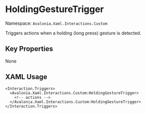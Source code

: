 # HoldingGestureTrigger

Namespace: `Avalonia.Xaml.Interactions.Custom`

Triggers actions when a holding (long press) gesture is detected.



## Key Properties
None

## XAML Usage
```xaml
<Interaction.Triggers>
  <Avalonia.Xaml.Interactions.Custom:HoldingGestureTrigger>
    <!-- actions -->
  </Avalonia.Xaml.Interactions.Custom:HoldingGestureTrigger>
</Interaction.Triggers>
```
